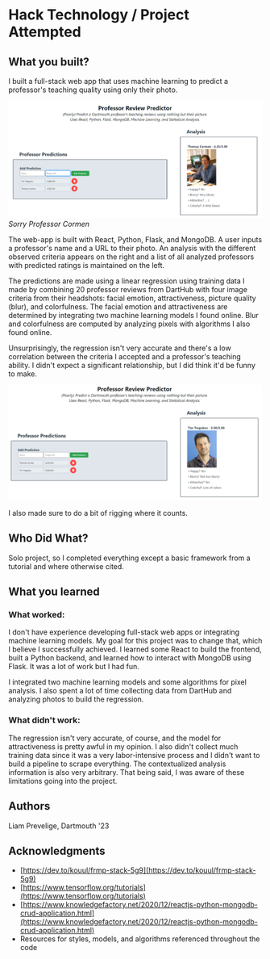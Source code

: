 # Hack Technology / Project Attempted


## What you built? 

I built a full-stack web app that uses machine learning to predict a professor's teaching quality using only their photo.

![Example Web-App Prediction](ex_prediction_1.png)
_Sorry Professor Cormen_  

The web-app is built with React, Python, Flask, and MongoDB. A user inputs a professor's name and a URL to their photo. An analysis with the different observed criteria appears on the right and a list of all analyzed professors with predicted ratings is maintained on the left.  

The predictions are made using a linear regression using training data I made by combining 20 professor reviews from DartHub with four image criteria from their headshots: facial emotion, attractiveness, picture quality (blur), and colorfulness. The facial emotion and attractiveness are determined by integrating two machine learning models I found online. Blur and colorfulness are computed by analyzing pixels with algorithms I also found online.  

Unsurprisingly, the regression isn't very accurate and there's a low correlation between the criteria I accepted and a professor's teaching ability. I didn't expect a significant relationship, but I did think it'd be funny to make.  

![Professor Tregubov (Non-Rigged) Analysis](prof_tregubov_analysis.png)  

I also made sure to do a bit of rigging where it counts.  

## Who Did What?

Solo project, so I completed everything except a basic framework from a tutorial and where otherwise cited.

## What you learned

### What worked:

I don't have experience developing full-stack web apps or integrating machine learning models. My goal for this project was to change that, which I believe I successfully achieved. I learned some React to build the frontend, built a Python backend, and learned how to interact with MongoDB using Flask. It was a lot of work but I had fun.  

I integrated two machine learning models and some algorithms for pixel analysis. I also spent a lot of time collecting data from DartHub and analyzing photos to build the regression.  

### What didn't work:

The regression isn't very accurate, of course, and the model for attractiveness is pretty awful in my opinion. I also didn't collect much training data since it was a very labor-intensive process and I didn't want to build a pipeline to scrape everything. The contextualized analysis information is also very arbitrary. That being said, I was aware of these limitations going into the project.  

## Authors

Liam Prevelige, Dartmouth '23

## Acknowledgments

* [https://dev.to/kouul/frmp-stack-5g9](https://dev.to/kouul/frmp-stack-5g9)
* [https://www.tensorflow.org/tutorials](https://www.tensorflow.org/tutorials)
* [https://www.knowledgefactory.net/2020/12/reactjs-python-mongodb-crud-application.html](https://www.knowledgefactory.net/2020/12/reactjs-python-mongodb-crud-application.html)
* Resources for styles, models, and algorithms referenced throughout the code